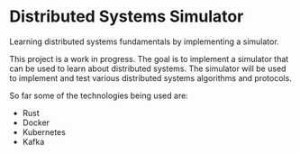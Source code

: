 # Distributed Systems Simulator

Learning distributed systems fundamentals by implementing a simulator.

This project is a work in progress. The goal is to implement a simulator that can be used to learn about distributed systems. The simulator will be used to implement and test various distributed systems algorithms and protocols.

So far some of the technologies being used are:

- Rust
- Docker
- Kubernetes
- Kafka

